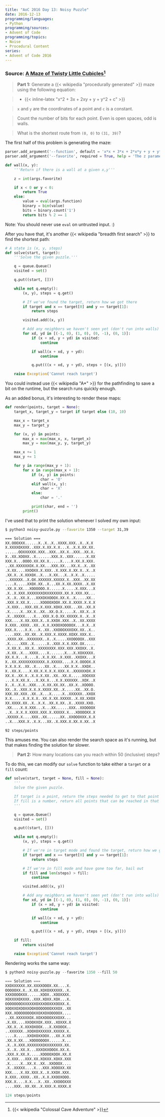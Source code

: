 ```yaml
---
title: "AoC 2016 Day 13: Noisy Puzzle"
date: 2016-12-13
programming/languages:
- Python
programming/sources:
- Advent of Code
programming/topics:
- Noise
- Procedural Content
series:
- Advent of Code 2016
---
```

### Source: [A Maze of Twisty Little Cubicles](http://adventofcode.com/2016/day/13)[^cca]

> **Part 1:** Generate a {{< wikipedia "procedurally generated" >}} maze using the following equation:

> - {{< inline-latex "x^2 + 3x + 2xy + y + y^2 + c" >}}

> `x` and `y` are the coordinates of a point and `c` is a constant.

> Count the number of bits for each point. Even is open spaces, odd is walls.

> What is the shortest route from `(0, 0)` to `(31, 39)`?

<!--more-->

The first half of this problem is generating the maze:

```python
parser.add_argument('--function', default = 'x*x + 3*x + 2*x*y + y + y*y + z', help = 'A function that determines walls, z is favorite below')
parser.add_argument('--favorite', required = True, help = 'The z parameter to --function')

def wall(x, y):
    '''Return if there is a wall at a given x,y'''

    z = int(args.favorite)

    if x < 0 or y < 0:
        return True
    else:
        value = eval(args.function)
        binary = bin(value)
        bits = binary.count('1')
        return bits % 2 == 1
```

Note: You should never use `eval` on untrusted input. :)

After you have that, it's another {{< wikipedia "breadth first search" >}} to find the shortest path:

```python
# A state is (x, y, steps)
def solve(start, target):
    '''Solve the given puzzle.'''

    q = queue.Queue()
    visited = set()

    q.put((start, []))

    while not q.empty():
        (x, y), steps = q.get()

        # If we've found the target, return how we got there
        if target and x == target[0] and y == target[1]:
            return steps

        visited.add((x, y))

        # Add any neighbors we haven't seen yet (don't run into walls)
        for xd, yd in [(-1, 0), (1, 0), (0, -1), (0, 1)]:
            if (x + xd, y + yd) in visited:
                continue

            if wall(x + xd, y + yd):
                continue

            q.put(((x + xd, y + yd), steps + [(x, y)]))

    raise Exception('Cannot reach target')
```

You could instead use {{< wikipedia "A*" >}} for the pathfinding to save a bit on the runtime, but the search runs quickly enough.

As an added bonus, it's interesting to render these maps:

```python
def render(points, target = None):
    target_x, target_y = target if target else (10, 10)

    max_x = target_x
    max_y = target_y

    for (x, y) in points:
        max_x = max(max_x, x, target_x)
        max_y = max(max_y, y, target_y)

    max_x += 1
    max_y += 1

    for y in range(max_y + 1):
        for x in range(max_x + 1):
            if (x, y) in points:
                char = 'O'
            elif wall(x, y):
                char = 'X'
            else:
                char = '.'

            print(char, end = '')
        print()
```

I've used that to print the solution whenever I solved my own input:

```bash
$ python3 noisy-puzzle.py --favorite 1350 --target 31,39

=== Solution ===
XX.OOOXXX......X..X..X..XXXX.XXX..X..X.X
X.XXXXOXXXX..XXX.X.XX.X.X...X..X.X.XX.XX.
......OOXXXXXX.XXX..XXX..XX.X..XXX..XX.X.
X..XX.XOOXX..X.......XXX.X..XXX......X.XX
XXX.X...OOOO.XX.XX.X.....X....X.XX.X.XXX.
..XX.XXXXXXOX.X.XX...XXX.XX...XX.X..X..XX
.X.XX....XXOOXX.X.XXX..X.XXX.X.XX.X..X..X
.XX.X..X.XXXOX..X...X.XX...X..X.X..X.....
..XXXXXX..X.OX.XXXXXX.XXXXX.X..XXX..XX.XX
....X.....XXOX.XX..X...XX.X.XX.XXXX..X.XX
.XX.X.XX...XOOOOOO.X......X.....X.XXX...X
.X..X.XXX.XXXXXXXOXXXXXXXX.XX.X.XXX.XX...
.X..X..XX.X...XXXOXXOOOX.XX.X..X.....XX..
.XXX.X.XX.X.....XOOOOXOOX.XX.X.XXXX.X.X.X
.X.XXX...XXX.XX.X.XXX.XOXX.XXX...XX..XX.X
.X.....X..XX.X..XX..XX.O.X.....X..XX.X..X
.X..XXXXX....X...XXX.X.O.XX.XXXXX.X..X..X
XXX....X.XX.XXX.X..X.XXOX.XXX..X..XX.XXXX
X.XXX..XXXX..XX..X.X.XXOOXOOOOOX...X.X..X
XXX.X....X.X...X..XX..XXOOOXXXOXX.XX..X..
....XXX..XX.XX..X.XXX.X.XXXX.XOXX.XXX.X..
.XXXX.XX..XXXXXXX..X..X.....XXOOOOOX..XXX
.X.....XXX..X......X..XXX.X.X.XXX.OX.....
.X.XX.X..XX.X..XXXXXXXX.XXX.XXX.XXOXX..X.
.X.XX..X...XXXX....X.......X...X.XOXXXXX.
XX.X.X...X....X..X.X.XX..X.XXX..XXOXX...X
X..XX.XXXXXXXXXXXX.X.XXXXX....X.X.OOOOX.X
X.X.X.X..XX..X....XX..X....XX.X.X..XXOX..
X..XX.X....X.XX.X.X.X.X.XXX.X..XXXXXXOX.X
XX.X..XX.X..X.X.X.XX..XX..XX.X.....XOOXXX
...X.X.XX.X...X.XX.X...X.X.XXXXXX..XOX..X
X..X..X.X..XXX...X.XX.XX.XX..XX.X..XOOOO.
XX..X..XXX.X.X.X.XXXX.XX..X.....XX..XX.O.
XXX.XX.XXX..XX..X...X.....X..XXXXXX..XXOX
X.X.....X.X.X.X..XX.X.XX.XXXXX..X.XX.XXOX
XX.XXXX.XX..X..X.X..XX.X.XX..X..XXXX.XXO.
.XX....X.X.XXX...X...XX......XXX..XXOOOOX
..X..X.X.X.XXXX.XXX.X.XXXXX.X...XOOOOXX.X
.XXXXX.X....XXX..XX......XX..XXOOOXXX.X.X
..X...XXX.X..X.X...XX..X.XXX.X.XX.X.XX..X

92 steps/points
```

This amuses me. You can also render the search space as it's running, but that makes finding the solution far slower.

> **Part 2:** How many locations can you reach within 50 (inclusive) steps?

To do this, we can modify our `solve` function to take either a `target` or a `fill` count:

```python
def solve(start, target = None, fill = None):
    '''
    Solve the given puzzle.

    If target is a point, return the steps needed to get to that point
    If fill is a number, return all points that can be reached in that many steps
    '''

    q = queue.Queue()
    visited = set()

    q.put((start, []))

    while not q.empty():
        (x, y), steps = q.get()

        # If we're in target mode and found the target, return how we got there
        if target and x == target[0] and y == target[1]:
            return steps

        # If we're in fill mode and have gone too far, bail out
        if fill and len(steps) > fill:
            continue

        visited.add((x, y))

        # Add any neighbors we haven't seen yet (don't run into walls)
        for xd, yd in [(-1, 0), (1, 0), (0, -1), (0, 1)]:
            if (x + xd, y + yd) in visited:
                continue

            if wall(x + xd, y + yd):
                continue

            q.put(((x + xd, y + yd), steps + [(x, y)]))

    if fill:
        return visited

    raise Exception('Cannot reach target')
```

Rendering works the same way:

```python
$ python3 noisy-puzzle.py --favorite 1350 --fill 50

=== Solution ===
XXOXXXXXX.XX.XXXXOOOX.XX....X.
OOOOOXX.X..X.XX.XOXOXXXXXX..X.
XXXOOOOXXX......XOOX..XOOXXXX.
XOXXXXOXXXX..XXX.XOXX.XOX...X.
OOOOOOOOXXXXXXOXXXOOXXXOOXX.X.
XOOXXOXOOXXOOXOOOOOOOXXXOX..XX
XXX.XOOOOOOOOXXOXXOXOOOOOX....
..XX.XXXXXXOX.XOXXOOOXXXOXX...
.X.XX....XXOOXXOX.XXX..XOXXX.X
.XX.X..X.XXXOXOOX...X.XXOOOX..
..XXXXXX..XOOXOXXXXXX.XXXXX.X.
....X.....XXOXOXXOOX...XX.X.XX
.XX.X.XX...XOOOOOOOX......X...
.X..X.XXX.XXXXXXXOXXXXXXXX.XX.
.X..X..XX.X...XXXOXXOOOX.XX.X.
.XXX.X.XX.X.....XOOOOXOOX.XX.X
.X.XXX...XXX.XX.XOXXX.XOXX.XXX
.X.....X..XX.X..XX..XXOOOX....
.X..XXXXX....X...XXX.XOOOXX.XX
XXX....X.XX.XXX.X..X.XXOX.XXX.
X.XXX..XXXX..XX..X.X.XXOOXOOO.
XXX.X....X.X...X..XX..XXOOOXXX
....XXX..XX.XX..X.XXX.X.XXXX.X

124 steps/points
```

[^cca]: {{< wikipedia "Colossal Cave Adventure" >}}
